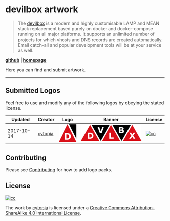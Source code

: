 # devilbox artwork


> The [devilbox](https://github.com/cytopia/devilbox) is a modern and highly customisable LAMP and MEAN stack replacement based purely on docker and docker-compose running on all major platforms. It supports an unlimited number of projects for which vhosts and DNS records are created automatically. Email catch-all and popular development tools will be at your service as well.

**[github](https://github.com/cytopia/devilbox)** | **[homepage](http://devilbox.org)**


Here you can find and submit artwork.

---

## Submitted Logos

Feel free to use and modify any of the following logos by obeying the stated license.

| Updated    | Creator | Logo | Banner | License |
|------------|---------|------|--------|---------|
| 2017-10-14 | [cytopia](https://github.com/cytopia) | [![64](submissions/cytopia/01/png/logo_64.png)](submissions/cytopia/01/png/) | [![64](submissions/cytopia/01/png/banner_64.png)](submissions/cytopia/01/png/) | [![cc](https://i.creativecommons.org/l/by-sa/4.0/88x31.png)](https://creativecommons.org/licenses/by-sa/4.0/) |


## Contributing

Please see [Contributing](CONTRIBUTING.md) for how to add logo packs.

## License

[![cc](https://i.creativecommons.org/l/by-sa/4.0/88x31.png)](https://creativecommons.org/licenses/by-sa/4.0/)

The work by [cytopia](https://github.com/cytopia) is licensed under a [Creative Commons Attribution-ShareAlike 4.0 International License](https://creativecommons.org/licenses/by-sa/4.0/).

